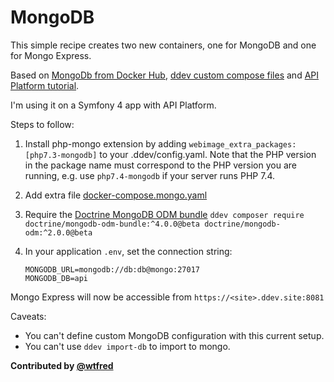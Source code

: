 # MongoDB

This simple recipe creates two new containers, one for MongoDB and one for Mongo Express.

Based on [MongoDb from Docker Hub](https://hub.docker.com/_/mongo?tab=description#-via-docker-stack-deploy-or-docker-compose), [ddev custom compose files](https://ddev.readthedocs.io/en/stable/users/extend/custom-compose-files/) and [API Platform tutorial](https://api-platform.com/docs/core/mongodb/#enabling-mongodb-support).

I'm using it on a Symfony 4 app with API Platform.

Steps to follow:

1. Install php-mongo extension by adding `webimage_extra_packages: [php7.3-mongodb]` to your .ddev/config.yaml. Note that the PHP version in the package name must correspond to the PHP version you are running, e.g. use `php7.4-mongodb` if your server runs PHP 7.4.

2. Add extra file [docker-compose.mongo.yaml](docker-compose.mongo.yaml)

3. Require the [Doctrine MongoDB ODM bundle](https://github.com/doctrine/DoctrineMongoDBBundle)
    `ddev composer require doctrine/mongodb-odm-bundle:^4.0.0@beta doctrine/mongodb-odm:^2.0.0@beta`

4. In your application `.env`, set the connection string:

    ```
    MONGODB_URL=mongodb://db:db@mongo:27017
    MONGODB_DB=api
    ```

Mongo Express will now be accessible from `https://<site>.ddev.site:8081`

Caveats:

* You can't define custom MongoDB configuration with this current setup.
* You can't use `ddev import-db` to import to mongo.

**Contributed by [@wtfred](https://github.com/wtfred)**
